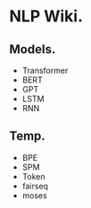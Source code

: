 # NLP Wiki.

## Models.
- Transformer
- BERT
- GPT
- LSTM
- RNN

## Temp.
- BPE
- SPM
- Token
- fairseq
- moses